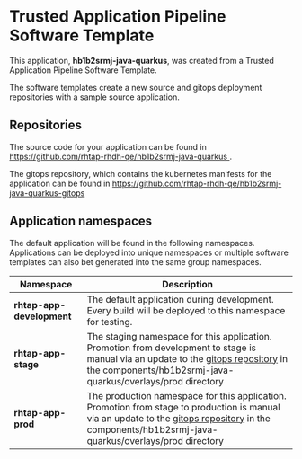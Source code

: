 # Trusted Application Pipeline Software Template

This application, **hb1b2srmj-java-quarkus**, was created from a Trusted Application Pipeline Software Template.

The software templates create a new source and gitops deployment repositories with a sample source application. 

## Repositories

The source code for your application can be found in [https://github.com/rhtap-rhdh-qe/hb1b2srmj-java-quarkus ](https://github.com/rhtap-rhdh-qe/hb1b2srmj-java-quarkus ).
 
The gitops repository, which contains the kubernetes manifests for the application can be found in 
[https://github.com/rhtap-rhdh-qe/hb1b2srmj-java-quarkus-gitops ](https://github.com/rhtap-rhdh-qe/hb1b2srmj-java-quarkus-gitops ) 

## Application namespaces 

The default application will be found in the following namespaces. Applications can be deployed into unique namespaces or multiple software templates can also bet generated into the same group namespaces.  

|  Namespace   |  Description   |  
| -------- | -------- |   
| **rhtap-app-development** | The default application during development. Every build will be deployed to this namespace for testing. | 
| **rhtap-app-stage** | The staging namespace for this application. Promotion from development to stage is manual via an update to the [gitops repository](https://github.com/rhtap-rhdh-qe/hb1b2srmj-java-quarkus-gitops ) in the components/hb1b2srmj-java-quarkus/overlays/prod directory |  
| **rhtap-app-prod** | The production namespace for this application. Promotion from stage to production is manual via an update to the [gitops repository](https://github.com/rhtap-rhdh-qe/hb1b2srmj-java-quarkus-gitops ) in the components/hb1b2srmj-java-quarkus/overlays/prod directory | 